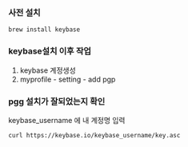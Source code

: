 ### 사전 설치
```
brew install keybase
```

### keybase설치 이후 작업
1. keybase 계정생성
2. myprofile - setting - add pgp

### pgg 설치가 잘되었는지 확인
keybase_username 에 내 계정명 입력
```
curl https://keybase.io/keybase_username/key.asc
```